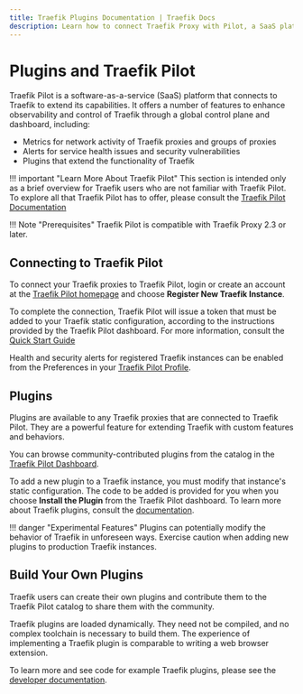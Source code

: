```yaml
---
title: Traefik Plugins Documentation | Traefik Docs
description: Learn how to connect Traefik Proxy with Pilot, a SaaS platform that offers features for metrics, alerts, and plugins. Read the technical documentation.
---
```


# Plugins and Traefik Pilot

Traefik Pilot is a software-as-a-service (SaaS) platform that connects to Traefik to extend its capabilities.
It offers a number of features to enhance observability and control of Traefik through a global control plane and dashboard, including:

* Metrics for network activity of Traefik proxies and groups of proxies
* Alerts for service health issues and security vulnerabilities
* Plugins that extend the functionality of Traefik

!!! important "Learn More About Traefik Pilot"
    This section is intended only as a brief overview for Traefik users who are not familiar with Traefik Pilot. 
    To explore all that Traefik Pilot has to offer, please consult the [Traefik Pilot Documentation](https://doc.traefik.io/traefik-pilot/)

!!! Note "Prerequisites"
    Traefik Pilot is compatible with Traefik Proxy 2.3 or later.

## Connecting to Traefik Pilot

To connect your Traefik proxies to Traefik Pilot, login or create an account at the [Traefik Pilot homepage](https://pilot.traefik.io) and choose **Register New Traefik Instance**.

To complete the connection, Traefik Pilot will issue a token that must be added to your Traefik static configuration, according to the instructions provided by the Traefik Pilot dashboard.
For more information, consult the [Quick Start Guide](https://doc.traefik.io/traefik-pilot/connecting/)

Health and security alerts for registered Traefik instances can be enabled from the Preferences in your [Traefik Pilot Profile](https://pilot.traefik.io/profile).

## Plugins

Plugins are available to any Traefik proxies that are connected to Traefik Pilot.
They are a powerful feature for extending Traefik with custom features and behaviors.

You can browse community-contributed plugins from the catalog in the [Traefik Pilot Dashboard](https://pilot.traefik.io/plugins).

To add a new plugin to a Traefik instance, you must modify that instance's static configuration.
The code to be added is provided for you when you choose **Install the Plugin** from the Traefik Pilot dashboard.
To learn more about Traefik plugins, consult the [documentation](https://doc.traefik.io/traefik-pilot/plugins/overview/).

!!! danger "Experimental Features"
    Plugins can potentially modify the behavior of Traefik in unforeseen ways.
    Exercise caution when adding new plugins to production Traefik instances.

## Build Your Own Plugins

Traefik users can create their own plugins and contribute them to the Traefik Pilot catalog to share them with the community.

Traefik plugins are loaded dynamically. 
They need not be compiled, and no complex toolchain is necessary to build them. 
The experience of implementing a Traefik plugin is comparable to writing a web browser extension.

To learn more and see code for example Traefik plugins, please see the [developer documentation](https://doc.traefik.io/traefik-pilot/plugins/plugin-dev/).
